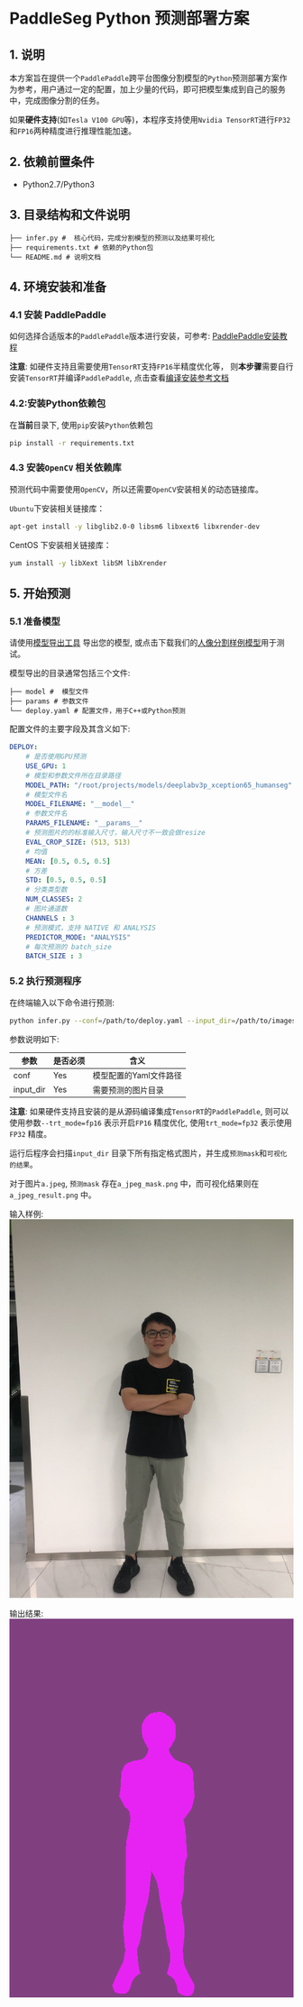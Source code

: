 # PaddleSeg Python 预测部署方案

## 1. 说明
本方案旨在提供一个`PaddlePaddle`跨平台图像分割模型的`Python`预测部署方案作为参考，用户通过一定的配置，加上少量的代码，即可把模型集成到自己的服务中，完成图像分割的任务。

如果**硬件支持**(如`Tesla V100 GPU`等)，本程序支持使用`Nvidia TensorRT`进行`FP32`和`FP16`两种精度进行推理性能加速。

## 2. 依赖前置条件
* Python2.7/Python3

## 3. 目录结构和文件说明
```
├── infer.py #  核心代码，完成分割模型的预测以及结果可视化
├── requirements.txt # 依赖的Python包
└── README.md # 说明文档
```

## 4. 环境安装和准备
### 4.1 安装 PaddlePaddle

如何选择合适版本的`PaddlePaddle`版本进行安装，可参考: [PaddlePaddle安装教程](https://www.paddlepaddle.org.cn/install/doc/)

**注意**: 如硬件支持且需要使用`TensorRT`支持`FP16`半精度优化等， 则**本步骤**需要自行安装`TensorRT`并编译`PaddlePaddle`, 点击查看[编译安装参考文档](docs/compile_paddle_with_tensorrt.md)

### 4.2:安装Python依赖包
在**当前**目录下, 使用`pip`安装`Python`依赖包
```bash
pip install -r requirements.txt
```
### 4.3 安装`OpenCV` 相关依赖库
预测代码中需要使用`OpenCV`，所以还需要`OpenCV`安装相关的动态链接库。

`Ubuntu`下安装相关链接库：
```bash
apt-get install -y libglib2.0-0 libsm6 libxext6 libxrender-dev
```

CentOS 下安装相关链接库：
```bash
yum install -y libXext libSM libXrender
```

## 5. 开始预测
### 5.1 准备模型
请使用[模型导出工具](../../docs/model_export.md) 导出您的模型, 或点击下载我们的[人像分割样例模型](https://bj.bcebos.com/paddleseg/inference/human_freeze_model.zip)用于测试。

模型导出的目录通常包括三个文件:
```
├── model #  模型文件
├── params # 参数文件
└── deploy.yaml # 配置文件，用于C++或Python预测
```
配置文件的主要字段及其含义如下:
```yaml
DEPLOY:
    # 是否使用GPU预测
    USE_GPU: 1
    # 模型和参数文件所在目录路径
    MODEL_PATH: "/root/projects/models/deeplabv3p_xception65_humanseg"
    # 模型文件名
    MODEL_FILENAME: "__model__"
    # 参数文件名
    PARAMS_FILENAME: "__params__"
    # 预测图片的的标准输入尺寸，输入尺寸不一致会做resize
    EVAL_CROP_SIZE: (513, 513)
    # 均值
    MEAN: [0.5, 0.5, 0.5]
    # 方差
    STD: [0.5, 0.5, 0.5]
    # 分类类型数
    NUM_CLASSES: 2
    # 图片通道数
    CHANNELS : 3
    # 预测模式，支持 NATIVE 和 ANALYSIS
    PREDICTOR_MODE: "ANALYSIS"
    # 每次预测的 batch_size
    BATCH_SIZE : 3
```
### 5.2 执行预测程序
在终端输入以下命令进行预测:
```bash
python infer.py --conf=/path/to/deploy.yaml --input_dir=/path/to/images_directory
```
参数说明如下:

| 参数 | 是否必须|含义 |
|-------|-------|----------|
| conf | Yes|模型配置的Yaml文件路径 |
| input_dir |Yes| 需要预测的图片目录 |

**注意**: 如果硬件支持且安装的是从源码编译集成`TensorRT`的`PaddlePaddle`, 则可以使用参数`--trt_mode=fp16` 表示开启`FP16` 精度优化, 使用`trt_mode=fp32` 表示使用`FP32` 精度。

运行后程序会扫描`input_dir` 目录下所有指定格式图片，并生成`预测mask`和`可视化的结果`。

对于图片`a.jpeg`, `预测mask` 存在`a_jpeg_mask.png` 中，而可视化结果则在`a_jpeg_result.png` 中。

输入样例:
![avatar](../cpp/images/humanseg/demo2.jpeg)

输出结果:  
![avatar](../cpp/images/humanseg/demo2.jpeg_result.png)
